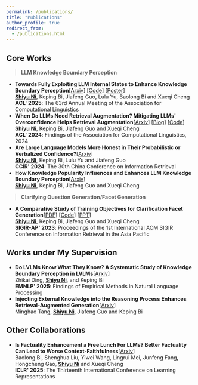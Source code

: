 ```yaml
---
permalink: /publications/
title: "Publications"
author_profile: true
redirect_from: 
  - /publications.html
---
```


## Core Works

> **LLM Knowledge Boundary Perception**

- **Towards Fully Exploiting LLM Internal States to Enhance Knowledge Boundary Perception**[[Arxiv](https://arxiv.org/abs/2502.11677)] [[Code](https://github.com/ShiyuNee/LLM-Knowledge-Boundary-Perception-via-Internal-States)] [[Poster](https://github.com/Trustworthy-Information-Access/LLM-Knowledge-Boundary-Perception-via-Internal-States/blob/master/poster.pdf)]<br><ins>**Shiyu Ni**</ins>, Keping Bi, Jiafeng Guo, Lulu Yu, Baolong Bi and Xueqi Cheng  <br>**ACL' 2025**:  The 63rd Annual Meeting of the Association for Computational Linguistics
- **When Do LLMs Need Retrieval Augmentation? Mitigating LLMs' Overconfidence Helps Retrieval Augmentation**[[Arxiv](https://arxiv.org/abs/2402.11457)] [[Blog](https://mp.weixin.qq.com/s/yhkGXXjYdoM-KIhHGgdjdA)] [[Code](https://github.com/ShiyuNee/When-to-Retrieve)]<br>
  <ins>**Shiyu Ni**</ins>, Keping Bi, Jiafeng Guo and Xueqi Cheng  <br>**ACL' 2024**:  Findings of the Association for Computational Linguistics, 2024
- **Are Large Language Models More Honest in Their Probabilistic or Verbalized Confidence?**[[Arxiv](https://arxiv.org/pdf/2408.09773)]<br>
  <ins>**Shiyu Ni**</ins>, Keping Bi, Lulu Yu and Jiafeng Guo  <br>**CCIR' 2024**: The 30th China Conference on Information Retrieval
- **How Knowledge Popularity Influences and Enhances LLM Knowledge Boundary Perception**[[Arxiv](https://arxiv.org/pdf/2505.17537)]<br>
  <ins>**Shiyu Ni**</ins>, Keping Bi, Jiafeng Guo and Xueqi Cheng  <br>

> **Clarifying Question Generation/Facet Generation**

- **A Comparative Study of Training Objectives for Clarification Facet Generation**[[PDF](https://arxiv.org/pdf/2310.00703v1.pdf)] [[Code](https://github.com/ShiyuNee/Facet-Generation)] [[PPT](https://github.com/ShiyuNee/Facet-Generation/blob/master/SIGIR-AP2023-Shiyu.pptx)] <br>
  <ins>**Shiyu Ni**</ins>, Keping Bi, Jiafeng Guo and Xueqi Cheng  <br>**SIGIR-AP' 2023**: Proceedings of the 1st International ACM SIGIR Conference on Information Retrieval in the Asia Pacific

## Works under My Supervision

- **Do LVLMs Know What They Know? A Systematic Study of Knowledge Boundary Perception in LVLMs**[[Arxiv](https://arxiv.org/abs/2508.19111)]<br>Zhikai Ding, <ins>**Shiyu Ni**</ins>, and Keping Bi  <br>**EMNLP' 2025**:  Findings of Empirical Methods in Natural Language Processing
- **Injecting External Knowledge into the Reasoning Process Enhances Retrieval-Augmented Generation**[[Arxiv](https://www.arxiv.org/abs/2507.19333)]<br>Minghao Tang, <ins>**Shiyu Ni**</ins>, Jiafeng Guo and Keping Bi  <br>

## Other Collaborations

- **Is Factuality Enhancement a Free Lunch For LLMs? Better Factuality Can Lead to Worse Context-Faithfulness**[[Arxiv](https://arxiv.org/abs/2404.00216)]  <br>Baolong Bi, Shenghua Liu, Yiwei Wang, Lingrui Mei, Junfeng Fang, Hongcheng Gao, <ins>**Shiyu Ni**</ins> and Xueqi Cheng  <br>**ICLR' 2025**:  The Thirteenth International Conference on Learning Representations





